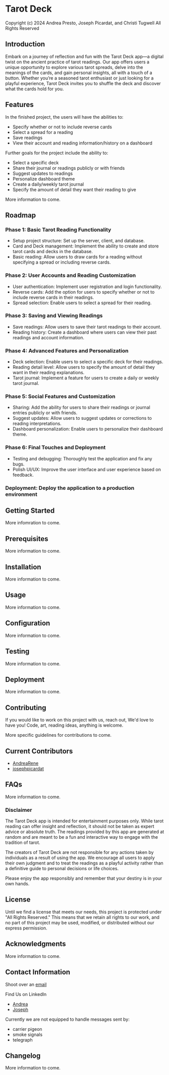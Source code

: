 # Tarot Deck

Copyright (c) 2024 Andrea Presto, Joseph Picardat, and Christi Tugwell
All Rights Reserved

## Introduction

Embark on a journey of reflection and fun with the Tarot Deck app—a digital twist on the ancient practice of tarot readings. Our app offers users a unique opportunity to explore various tarot spreads, delve into the meanings of the cards, and gain personal insights, all with a touch of a button. Whether you’re a seasoned tarot enthusiast or just looking for a playful experience, Tarot Deck invites you to shuffle the deck and discover what the cards hold for you.

## Features

In the finished project, the users will have the abilities to:

- Specify whether or not to include reverse cards
- Select a spread for a reading
- Save readings
- View their account and reading information/history on a dashboard

Further goals for the project include the ability to:

- Select a specific deck
- Share their journal or readings publicly or with friends
- Suggest updates to readings
- Personalize dashboard theme
- Create a daily/weekly tarot journal
- Specify the amount of detail they want their reading to give

More information to come.

## Roadmap

### Phase 1: Basic Tarot Reading Functionality

- Setup project structure: Set up the server, client, and database.
- Card and Deck management: Implement the ability to create and store tarot cards and decks in the database.
- Basic reading: Allow users to draw cards for a reading without specifying a spread or including reverse cards.

### Phase 2: User Accounts and Reading Customization

- User authentication: Implement user registration and login functionality.
- Reverse cards: Add the option for users to specify whether or not to include reverse cards in their readings.
- Spread selection: Enable users to select a spread for their reading.

### Phase 3: Saving and Viewing Readings

- Save readings: Allow users to save their tarot readings to their account.
- Reading history: Create a dashboard where users can view their past readings and account information.

### Phase 4: Advanced Features and Personalization

- Deck selection: Enable users to select a specific deck for their readings.
- Reading detail level: Allow users to specify the amount of detail they want in their reading explanations.
- Tarot journal: Implement a feature for users to create a daily or weekly tarot journal.

### Phase 5: Social Features and Customization

- Sharing: Add the ability for users to share their readings or journal entries publicly or with friends.
- Suggest updates: Allow users to suggest updates or corrections to reading interpretations.
- Dashboard personalization: Enable users to personalize their dashboard theme.

### Phase 6: Final Touches and Deployment

- Testing and debugging: Thoroughly test the application and fix any bugs.
- Polish UI/UX: Improve the user interface and user experience based on feedback.

### Deployment: Deploy the application to a production environment

## Getting Started

More infomration to come.

## Prerequisites

More information to come.

## Installation

More information to come.

## Usage

More information to come.

## Configuration

More information to come.

## Testing

More information to come.

## Deployment

More information to come.

## Contributing

If you would like to work on this project with us, reach out, We'd love to have you! Code, art, reading ideas, anything is welcome.

More specific guidelines for contributions to come.

## Current Contributors

- [AndreaRene](https://github.com/AndreaRene)
- [josephpicardat](https://github.com/josephpicardat)

## FAQs

More information to come.

### Disclaimer

The Tarot Deck app is intended for entertainment purposes only. While tarot reading can offer insight and reflection, it should not be taken as expert advice or absolute truth. The readings provided by this app are generated at random and are meant to be a fun and interactive way to engage with the tradition of tarot.

The creators of Tarot Deck are not responsible for any actions taken by individuals as a result of using the app. We encourage all users to apply their own judgment and to treat the readings as a playful activity rather than a definitive guide to personal decisions or life choices.

Please enjoy the app responsibly and remember that your destiny is in your own hands.

## License

Until we find a license that meets our needs, this project is protected under "All Rights Reserved." This means that we retain all rights to our work, and no part of this project may be used, modified, or distributed without our express permission.

## Acknowledgments

More information to come.

## Contact Information

Shoot over an [email](mailto:tarotreaderappcontact@gmail.com)

Find Us on LinkedIn

- [Andrea](https://www.linkedin.com/in/andreapresto/)
- [Joseph](https://www.linkedin.com/in/joseph-picardat-586897241/)

Currently we are not equipped to handle messages sent by:

- carrier pigeon
- smoke signals
- telegraph

## Changelog

More information to come.
